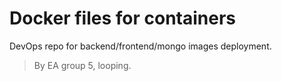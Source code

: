 # Docker files for containers

DevOps repo for backend/frontend/mongo images deployment.

> By EA group 5, looping.
